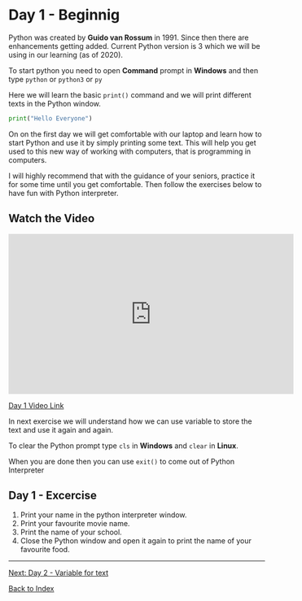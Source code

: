 # Day 1 - Beginnig

Python was created by **Guido van Rossum** in 1991. Since then there are enhancements getting added. Current Python version is 3 which we will be using in our learning (as of 2020).

To start python you need to open **Command** prompt in **Windows** and then type ```python``` or ```python3``` or ```py```

Here we will learn the basic ```print()``` command and we will print different texts in the Python window.

```python
print("Hello Everyone")
```
On on the first day we will get comfortable with our laptop and learn how to start Python and use it by simply printing some text. This will help you get used to this new way of working with computers, that is programming in computers.

I will highly recommend that with the guidance of your seniors, practice it for some time until you get comfortable. Then follow the exercises below to have fun with Python interpreter.

## Watch the Video

<iframe width="560" height="315" src="https://www.youtube.com/embed/suuy827J18A" frameborder="0" allow="accelerometer; autoplay; encrypted-media; gyroscope; picture-in-picture" allowfullscreen></iframe>

[Day 1 Video Link](https://www.youtube.com/watch?v=suuy827J18A)

In next exercise we will understand how we can use variable to store the text and use it again and again.

To clear the Python prompt type `cls` in **Windows** and `clear` in **Linux**.

When you are done then you can use ```exit()``` to come out of Python Interpreter

## Day 1 - Excercise

1. Print your name in the python interpreter window.
2. Print your favourite movie name.
3. Print the name of your school.
4. Close the Python window and open it again to print the name of your favourite food.

---
[Next: Day 2 - Variable for text](02-day02.md)

[Back to Index](index.md)
